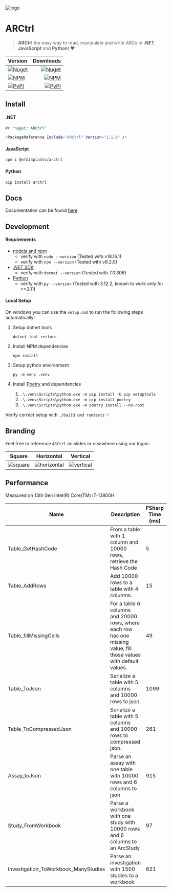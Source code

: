 
![logo](logos/ARCtrl_horizontal.png)

# ARCtrl

> **ARCtrl** the easy way to read, manipulate and write ARCs in __.NET__, __JavaScript__ and __Python__! ❤️

| Version | Downloads |
| :--------|-----------:|
|<a href="https://www.nuget.org/packages/ARCtrl/"><img alt="Nuget" src="https://img.shields.io/nuget/v/ARCtrl?logo=nuget&color=%234fb3d9"></a>|<a href="https://www.nuget.org/packages/ARCtrl/"><img alt="Nuget" src="https://img.shields.io/nuget/dt/ARCtrl?color=%234FB3D9"></a>|
|<a href="https://www.npmjs.com/package/@nfdi4plants/arctrl"><img alt="NPM" src="https://img.shields.io/npm/v/%40nfdi4plants/arctrl?logo=npm&color=%234fb3d9"></a>|<a href="https://www.npmjs.com/package/@nfdi4plants/arctrl"><img alt="NPM" src="https://img.shields.io/npm/dt/%40nfdi4plants%2Farctrl?color=%234fb3d9"></a>|
|<a href="https://pypi.org/project/ARCtrl/"><img alt="PyPI" src="https://img.shields.io/pypi/v/arctrl?logo=pypi&color=%234fb3d9"></a>|<a href="https://pypi.org/project/ARCtrl/"><img alt="PyPI" src="https://img.shields.io/pepy/dt/arctrl?color=%234fb3d9"></a>|

## Install

#### .NET

```fsharp
#r "nuget: ARCtrl"
``` 

```bash
<PackageReference Include="ARCtrl" Version="1.1.0" />
```

#### JavaScript

```bash
npm i @nfdi4plants/arctrl
```

#### Python

```bash
pip install arctrl
```

## Docs

Documentation can be found [here](https://nfdi4plants.github.io/nfdi4plants.knowledgebase/arctrl/)

## Development

#### Requirements

- [nodejs and npm](https://nodejs.org/en/download)
    - verify with `node --version` (Tested with v18.16.1)
    - verify with `npm --version` (Tested with v9.2.0)
- [.NET SDK](https://dotnet.microsoft.com/en-us/download)
    - verify with `dotnet --version` (Tested with 7.0.306)
- [Python](https://www.python.org/downloads/)
    - verify with `py --version` (Tested with 3.12.2, known to work only for >=3.11)

#### Local Setup

On windows you can use the `setup.cmd` to run the following steps automatically!

1. Setup dotnet tools

   `dotnet tool restore`


2. Install NPM dependencies
   
    `npm install`

3. Setup python environment
    
    `py -m venv .venv`

4. Install [Poetry](https://python-poetry.org/) and dependencies

   1. `.\.venv\Scripts\python.exe -m pip install -U pip setuptools`
   2. `.\.venv\Scripts\python.exe -m pip install poetry`
   3. `.\.venv\Scripts\python.exe -m poetry install --no-root`

Verify correct setup with `./build.cmd runtests` ✨

## Branding

Feel free to reference `ARCtrl` on slides or elsewhere using our logos:

|Square | Horizontal | Vertical |
| - | - | - |
| ![square](logos/ARCtrl_square.png) | ![horizontal](logos/ARCtrl_horizontal.png) |  ![vertical](logos/ARCtrl_vertical.png) |

## Performance

Measured on 13th Gen Intel(R) Core(TM) i7-13800H

| Name | Description | FSharp Time (ms) | JavaScript Time (ms) | Python Time (ms) |
| --- | --- | --- | --- | --- |
| Table_GetHashCode | From a table with 1 column and 10000 rows, retrieve the Hash Code |  5 | 21 | 226 |
| Table_AddRows | Add 10000 rows to a table with 4 columns. |  15 | 22 | 289 |
| Table_fillMissingCells | For a table 6 columns and 20000 rows, where each row has one missing value, fill those values with default values. | 49 | 108 | 4813 |
| Table_ToJson | Serialize a table with 5 columns and 10000 rows to json. |  1099 | 481 | 6833 |
| Table_ToCompressedJson | Serialize a table with 5 columns and 10000 rows to compressed json. |  261 |  2266 | 717334 |
| Assay_toJson | Parse an assay with one table with 10000 rows and 6 columns to json |  915 | 2459 | 28799 |
| Study_FromWorkbook | Parse a workbook with one study with 10000 rows and 6 columns to an ArcStudy |  97 | 87 | 1249 |
| Investigation_ToWorkbook_ManyStudies | Parse an investigation with 1500 studies to a workbook |  621 | 379 | 9974 |
